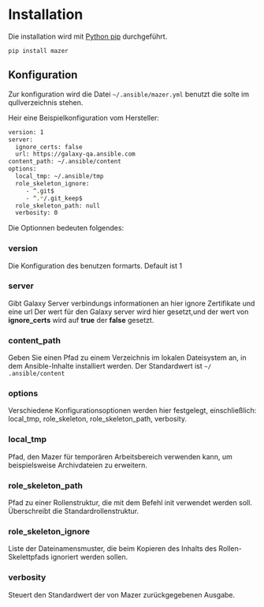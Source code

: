 # Installation

Die installation wird mit [Python pip](../python-pip) durchgeführt.

`pip install mazer`

## Konfiguration

Zur konfiguration wird die Datei `~/.ansible/mazer.yml` benutzt die solte im qullverzeichnis stehen. 

Heir eine Beispielkonfiguration vom Hersteller:

```sh
version: 1
server:
  ignore_certs: false
  url: https://galaxy-qa.ansible.com
content_path: ~/.ansible/content
options:
  local_tmp: ~/.ansible/tmp
  role_skeleton_ignore:
     - ^.git$
     - ^.*/.git_keep$
  role_skeleton_path: null
  verbosity: 0
```

Die Optionnen bedeuten folgendes:

### version

Die Konfiguration des benutzen formarts. Default ist 1

### server

Gibt Galaxy Server verbindungs informationen an hier ignore Zertifikate und eine url
Der wert für den  Galaxy server wird hier gesetzt,und der wert von **ignore_certs** wird auf **true** der **false** gesetzt.

### content_path

Geben Sie einen Pfad zu einem Verzeichnis im lokalen Dateisystem an, in dem Ansible-Inhalte installiert werden. Der Standardwert ist `~/ .ansible/content`

### options

Verschiedene Konfigurationsoptionen werden hier festgelegt, einschließlich: local_tmp, role_skeleton, role_skeleton_path, verbosity.

### local_tmp

Pfad, den Mazer für temporären Arbeitsbereich verwenden kann, um beispielsweise Archivdateien zu erweitern.

### role_skeleton_path

Pfad zu einer Rollenstruktur, die mit dem Befehl init verwendet werden soll. Überschreibt die Standardrollenstruktur.

### role_skeleton_ignore

Liste der Dateinamensmuster, die beim Kopieren des Inhalts des Rollen-Skelettpfads ignoriert werden sollen.

### verbosity

Steuert den Standardwert der von Mazer zurückgegebenen Ausgabe.